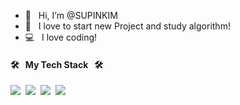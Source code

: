 - 👋 &nbsp; Hi, I’m @SUPINKIM
- 👀 &nbsp; I love to start new Project and study algorithm!
- 💻 &nbsp; I love coding!
 

#### 🛠 &nbsp; My Tech Stack &nbsp; 🛠

<img src="https://img.shields.io/badge/Javascript-ff867c?style=flat-square&logo=JavaScript&logoColor=white"/>&nbsp;&nbsp;<img src="https://img.shields.io/badge/CSS-90caf9?style=flat-square&logo=CSS3&logoColor=white"/>&nbsp;&nbsp;<img src="https://img.shields.io/badge/React.js-6c5ce7?style=flat-square&logo=React&logoColor=white"/>&nbsp;&nbsp;<img src="https://img.shields.io/badge/Vue.js-81c784?style=flat-square&logo=Vue.js&logoColor=white"/>



<!---
SUPINKIM/SUPINKIM is a ✨ special ✨ repository because its `README.md` (this file) appears on your GitHub profile.
You can click the Preview link to take a look at your changes.
--->
